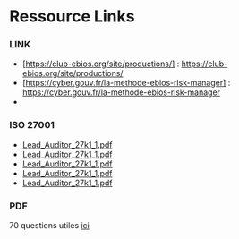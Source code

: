 # **Ressource Links**

### LINK
- [https://club-ebios.org/site/productions/] : https://club-ebios.org/site/productions/
- [https://cyber.gouv.fr/la-methode-ebios-risk-manager] : https://cyber.gouv.fr/la-methode-ebios-risk-manager
- 

### ISO 27001 
- [Lead_Auditor_27k1_1.pdf](270001/Lead_Auditor_27k1_1.pdf)
- [Lead_Auditor_27k1_1.pdf](270001/Lead_Auditor_27k1_2.pdf)
- [Lead_Auditor_27k1_1.pdf](270001/Lead_Auditor_27k1_3.pdf)
- [Lead_Auditor_27k1_1.pdf](270001/Lead_Auditor_27k1_4.pdf)
- [Lead_Auditor_27k1_1.pdf](27001/Carte_mentale_iso-27001-2022.jpg)








### PDF
70 questions utiles [ici](70questions.md)

